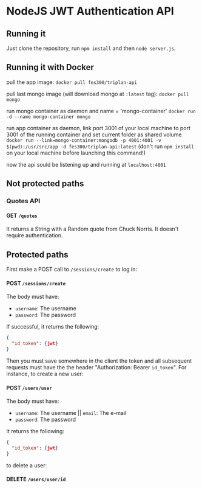 # NodeJS JWT Authentication API

## Running it

Just clone the repository, run `npm install` and then `node server.js`.

## Running it with Docker

pull the app image:
`docker pull fes300/triplan-api`

pull last mongo image (will download mongo at `:latest` tag):
`docker pull mongo`

run mongo container as daemon and name = 'mongo-container'
`docker run -d --name mongo-container mongo`

run app container as daemon, link port 3001 of your local machine to port 3001 of the running container and set current folder as shared volume
`docker run --link=mongo-container:mongodb -p 4001:4001 -v $(pwd):/usr/src/app -d fes300/triplan-api:latest`
(don't run `npm install` on your local machine before launching this command!)

now the api sould be listening up and running at `localhost:4001`


## Not protected paths

### Quotes API

#### GET `/quotes`

It returns a String with a Random quote from Chuck Norris. It doesn't require authentication.


## Protected paths

First make a POST call to `/sessions/create` to log in:

#### POST `/sessions/create`

The body must have:

* `username`: The username
* `password`: The password

If successful, it returns the following:

```json
{
  "id_token": {jwt}
}
```

Then you must save somewhere in the client the token and all subsequent requests must have the the header
"Authorization: Bearer `id_token`". For instance, to create a new user:

#### POST `/users/user`

The body must have:

* `username`: The username || `email`: The e-mail
* `password`: The password

It returns the following:

```json
{
  "id_token": {jwt}
}
```

to delete a user:
#### DELETE `/users/user/id`
